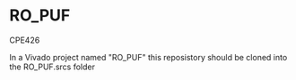 # RO_PUF
CPE426

In a Vivado project named "RO_PUF" this reposistory should be cloned into the RO_PUF.srcs folder
